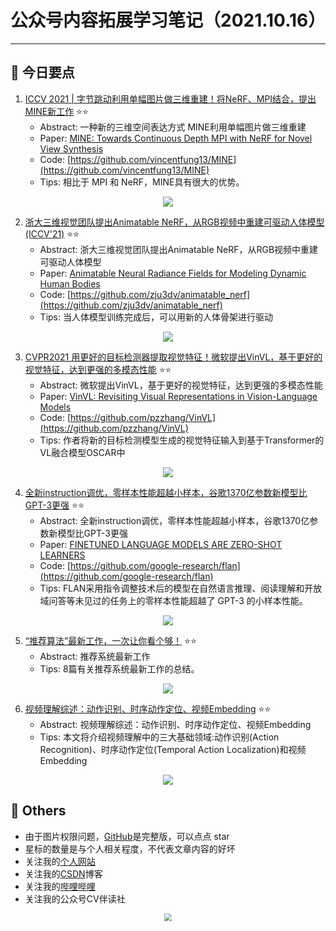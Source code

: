 # 公众号内容拓展学习笔记（2021.10.16）

------



## :paperclip:  今日要点

1. [ICCV 2021 | 字节跳动利用单幅图片做三维重建！将NeRF、MPI结合，提出MINE新工作](https://mp.weixin.qq.com/s/kuAjTMYi8c88InAhjcRJ7g)         :star::star:
   - Abstract: 一种新的三维空间表达方式 MINE利用单幅图片做三维重建
   - Paper: [MINE: Towards Continuous Depth MPI with NeRF for Novel View Synthesis](https://arxiv.org/pdf/2103.14910.pdf)
   - Code: [https://github.com/vincentfung13/MINE](https://github.com/vincentfung13/MINE)
   - Tips:  相比于 MPI 和 NeRF，MINE具有很大的优势。

<div align=center><img src="https://mmbiz.qpic.cn/mmbiz_png/KmXPKA19gW8GpMRJicD0IA8JZh07MZ3zNhaKFibDjcrXiat2G0bBLTlMkO8S9lGDnfoOp5G6CicNr6j6iby6ribXuibiag/640?wx_fmt=png&tp=webp&wxfrom=5&wx_lazy=1&wx_co=1" style='zoom:100%'>
</div>

2. [浙大三维视觉团队提出Animatable NeRF，从RGB视频中重建可驱动人体模型 (ICCV'21)](https://mp.weixin.qq.com/s/BlDaqHdSuHmmGVKHOc-nRA)       :star::star:
   - Abstract: 浙大三维视觉团队提出Animatable NeRF，从RGB视频中重建可驱动人体模型
   - Paper: [Animatable Neural Radiance Fields for Modeling Dynamic Human Bodies](https://arxiv.org/abs/2105.02872)
   - Code: [https://github.com/zju3dv/animatable_nerf](https://github.com/zju3dv/animatable_nerf)
   - Tips: 当人体模型训练完成后，可以用新的人体骨架进行驱动

<div align=center><img src="https://mmbiz.qpic.cn/mmbiz_jpg/BJbRvwibeSTtK8Ze1qbeZbfwFDFw9H4w5beia4125t1QEGoBUGoeIBfHibNFcWtM4c1xJF9ibwP3fRP421UKEtckGw/640?wx_fmt=jpeg&tp=webp&wxfrom=5&wx_lazy=1&wx_co=1" style='zoom:100%'>
</div>

3. [CVPR2021 用更好的目标检测器提取视觉特征！微软提出VinVL，基于更好的视觉特征，达到更强的多模态性能](https://mp.weixin.qq.com/s/Arf-ajkmGdze4RWY4Od8pw)       :star::star:
   - Abstract: 微软提出VinVL，基于更好的视觉特征，达到更强的多模态性能
   - Paper: [VinVL: Revisiting Visual Representations in Vision-Language Models](https://arxiv.org/abs/2101.00529)
   - Code: [https://github.com/pzzhang/VinVL](https://github.com/pzzhang/VinVL)
   - Tips: 作者将新的目标检测模型生成的视觉特征输入到基于Transformer的VL融合模型OSCAR中
<div align=center><img src="https://mmbiz.qpic.cn/mmbiz_png/BJbRvwibeSTs45gWnNPeic521nq5MFFcZxeNVu2WmvZic2Sn21lZicNRymd9TM6fAQy8iaf9sVaobAP5asyFTBtCkibA/640?wx_fmt=png&tp=webp&wxfrom=5&wx_lazy=1&wx_co=1" style='zoom:100%'>
</div>


4. [全新instruction调优，零样本性能超越小样本，谷歌1370亿参数新模型比GPT-3更强](https://mp.weixin.qq.com/s/Tf7RXgSEbj_9aHFlaBI1yw)       :star::star:
   - Abstract: 全新instruction调优，零样本性能超越小样本，谷歌1370亿参数新模型比GPT-3更强
   - Paper: [FINETUNED LANGUAGE MODELS ARE ZERO-SHOT LEARNERS](https://arxiv.org/pdf/2109.01652.pdf)
   - Code: [https://github.com/google-research/flan](https://github.com/google-research/flan)
   - Tips: FLAN采用指令调整技术后的模型在自然语言推理、阅读理解和开放域问答等未见过的任务上的零样本性能超越了 GPT-3 的小样本性能。

<div align=center><img src="https://mmbiz.qpic.cn/mmbiz_png/KmXPKA19gWicjIXvroicVtmBzWtRjhulibkFF9X0Qmm11wVLQGEn6y3DLJwTbibrYzSPic9Er7ib69uFMg7gOpfxdbFA/640?wx_fmt=png&tp=webp&wxfrom=5&wx_lazy=1&wx_co=1" style='zoom:100%'>
</div>


5. [“推荐算法”最新工作，一次让你看个够！](https://mp.weixin.qq.com/s/9ZGR04FfMna4heFlpgOGbQ)       :star::star:
   - Abstract: 推荐系统最新工作
   - Tips:  8篇有关推荐系统最新工作的总结。

<div align=center><img src="https://mmbiz.qpic.cn/mmbiz_png/ibaXaPIy7jV3eWTEvmBTu2tmCWTIh3PGVo2w0ibwGtFIPKs3LCibGvq1zSoU3LicTMLPaMguywgkXAbcLiaYBuZiaLuA/640?wx_fmt=png&tp=webp&wxfrom=5&wx_lazy=1&wx_co=1" style='zoom:100%'>
</div>


6. [视频理解综述：动作识别、时序动作定位、视频Embedding](https://mp.weixin.qq.com/s/4X521CTcFiitQUHvf60dIQ)       :star::star:
   - Abstract: 视频理解综述：动作识别、时序动作定位、视频Embedding
   - Tips: 本文将介绍视频理解中的三大基础领域:动作识别(Action Recognition)、时序动作定位(Temporal Action Localization)和视频 Embedding

<div align=center><img src="https://mmbiz.qpic.cn/mmbiz_png/KmXPKA19gWicV4sIdrNiaNmxBYnYO4C6E5LfKWicWG6bebdAq30T0Zk8vbe2QZFzH6xMDYwOQP2cgZI6ibdfnVPx2g/640?wx_fmt=png&tp=webp&wxfrom=5&wx_lazy=1&wx_co=1" style='zoom:100%'>
</div>

## :paperclip:  Others

- 由于图片权限问题，[GitHub](https://github.com/xiaoxuebajie/dairly_learning)是完整版，可以点点 star
- 星标的数量是与个人相关程度，不代表文章内容的好坏
- 关注我的[个人网站](http://www.cvbds.cn/)
- 关注我的[CSDN](https://blog.csdn.net/xiaoxuebajie)博客
- 关注我的[哔哩哔哩](https://space.bilibili.com/424394389)
- 关注我的公众号CV伴读社

<div align=center><img src="https://img-blog.csdnimg.cn/202005031406335.jpg" style='zoom:80%'>
</div>